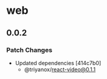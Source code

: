 # web

## 0.0.2

### Patch Changes

- Updated dependencies [414c7b0]
  - @triyanox/react-video@0.1.1
